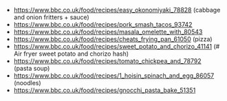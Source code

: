 - https://www.bbc.co.uk/food/recipes/easy_okonomiyaki_78828 (cabbage and onion fritters + sauce)
- https://www.bbc.co.uk/food/recipes/pork_smash_tacos_93742
- https://www.bbc.co.uk/food/recipes/masala_omelette_with_80543
- https://www.bbc.co.uk/food/recipes/cheats_frying_pan_61050 (pizza)
- https://www.bbc.co.uk/food/recipes/sweet_potato_and_chorizo_41141 (# Air fryer sweet potato and chorizo hash)
- https://www.bbc.co.uk/food/recipes/tomato_chickpea_and_78792 (pasta soup)
- https://www.bbc.co.uk/food/recipes/1_hoisin_spinach_and_egg_86057 (noodles)
- https://www.bbc.co.uk/food/recipes/gnocchi_pasta_bake_51351